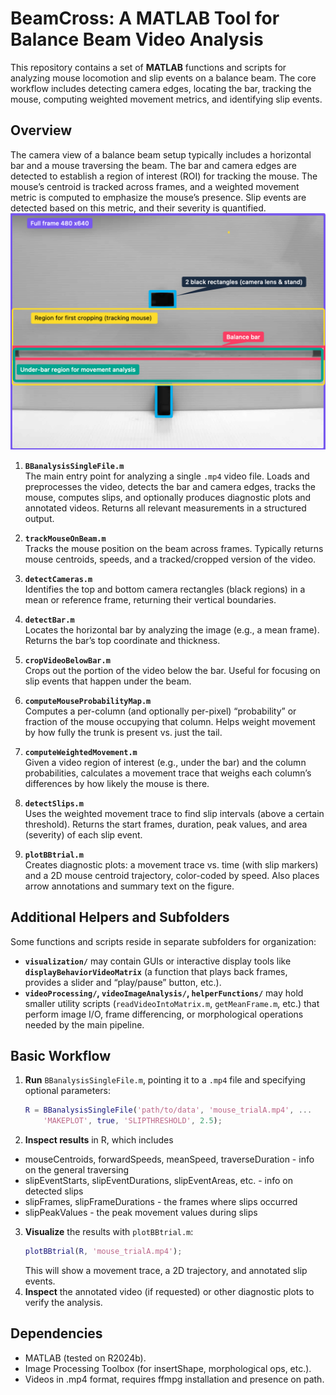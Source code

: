 # BeamCross: A MATLAB Tool for Balance Beam Video Analysis

This repository contains a set of **MATLAB** functions and scripts for analyzing mouse locomotion and slip events on a balance beam. The core workflow includes detecting camera edges, locating the bar, tracking the mouse, computing weighted movement metrics, and identifying slip events.

## Overview

The camera view of a balance beam setup typically includes a horizontal bar and a mouse traversing the beam. The bar and camera edges are detected to establish a region of interest (ROI) for tracking the mouse. The mouse’s centroid is tracked across frames, and a weighted movement metric is computed to emphasize the mouse’s presence. Slip events are detected based on this metric, and their severity is quantified.
![Diagram](BeamcrossFrameStructure.png)


1. **`BBanalysisSingleFile.m`**  
   The main entry point for analyzing a single `.mp4` video file. Loads and preprocesses the video, detects the bar and camera edges, tracks the mouse, computes slips, and optionally produces diagnostic plots and annotated videos. Returns all relevant measurements in a structured output.

2. **`trackMouseOnBeam.m`**  
   Tracks the mouse position on the beam across frames. Typically returns mouse centroids, speeds, and a tracked/cropped version of the video.

3. **`detectCameras.m`**  
   Identifies the top and bottom camera rectangles (black regions) in a mean or reference frame, returning their vertical boundaries.

4. **`detectBar.m`**  
   Locates the horizontal bar by analyzing the image (e.g., a mean frame). Returns the bar’s top coordinate and thickness.

5. **`cropVideoBelowBar.m`**  
   Crops out the portion of the video below the bar. Useful for focusing on slip events that happen under the beam.

6. **`computeMouseProbabilityMap.m`**  
   Computes a per-column (and optionally per-pixel) “probability” or fraction of the mouse occupying that column. Helps weight movement by how fully the trunk is present vs. just the tail.

7. **`computeWeightedMovement.m`**  
   Given a video region of interest (e.g., under the bar) and the column probabilities, calculates a movement trace that weighs each column’s differences by how likely the mouse is there.

8. **`detectSlips.m`**  
   Uses the weighted movement trace to find slip intervals (above a certain threshold). Returns the start frames, duration, peak values, and area (severity) of each slip event.

9. **`plotBBtrial.m`**  
   Creates diagnostic plots: a movement trace vs. time (with slip markers) and a 2D mouse centroid trajectory, color-coded by speed. Also places arrow annotations and summary text on the figure.

## Additional Helpers and Subfolders

Some functions and scripts reside in separate subfolders for organization:

- **`visualization/`** may contain GUIs or interactive display tools like **`displayBehaviorVideoMatrix`** (a function that plays back frames, provides a slider and “play/pause” button, etc.).
- **`videoProcessing/`, `videoImageAnalysis/`, `helperFunctions/`** may hold smaller utility scripts (`readVideoIntoMatrix.m`, `getMeanFrame.m`, etc.) that perform image I/O, frame differencing, or morphological operations needed by the main pipeline.

## Basic Workflow

1. **Run** `BBanalysisSingleFile.m`, pointing it to a `.mp4` file and specifying optional parameters:
   ```matlab
   R = BBanalysisSingleFile('path/to/data', 'mouse_trialA.mp4', ...
       'MAKEPLOT', true, 'SLIPTHRESHOLD', 2.5);

2. **Inspect results** in R, which includes
  - mouseCentroids, forwardSpeeds, meanSpeed, traverseDuration - info on the general traversing
  - slipEventStarts, slipEventDurations, slipEventAreas, etc. - info on detected slips
  - slipFrames, slipFrameDurations - the frames where slips occurred
  - slipPeakValues - the peak movement values during slips
3. **Visualize** the results with `plotBBtrial.m`:
   ```matlab
   plotBBtrial(R, 'mouse_trialA.mp4');
   ```
    This will show a movement trace, a 2D trajectory, and annotated slip events.
4. **Inspect** the annotated video (if requested) or other diagnostic plots to verify the analysis.

## Dependencies
- MATLAB (tested on R2024b).
- Image Processing Toolbox (for insertShape, morphological ops, etc.).
- Videos in .mp4 format, requires ffmpg installation and presence on path.    
  
